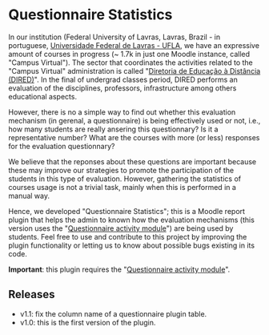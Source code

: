 # Questionnaire Statistics
In our institution (Federal University of Lavras, Lavras, Brazil - in portuguese, [Universidade Federal de Lavras - UFLA](http://www.ufla.br/portal/), we have an expressive amount of courses in progress (~ 1.7k in just one Moodle instance, called "Campus Virtual"). The sector that coordinates the activities related to the "Campus Virtual" administration is called "[Diretoria de Educação à Distância (DIRED)](http://www.dired.ufla.br/portal/)". In the final of undergrad classes period, DIRED performs an evaluation of the disciplines, professors, infrastructure among others educational aspects.

However, there is no a simple way to find out whether this evaluation mechanism (in gerenal, a questionnaire) is being effectively used or not, i.e., how many students are really ansering this questionnary? Is it a representative number? What are the courses with more (or less) responses for the evaluation questionnary?

We believe that the reponses about these questions are important because these may improve our strategies to promote the participation of the students in this type of evaluation. However, gathering the statistics of courses usage is not a trivial task, mainly when this is performed in a manual way.

Hence, we developed "Questionnaire Statistics"; this is a Moodle report plugin that helps the admin to known how the evaluation mechanisms (this version uses the "[Questionnaire activity module](https://moodle.org/plugins/mod_questionnaire)") are being used by students. Feel free to use and contribute to this project by improving the plugin functionality or letting us to know about possible bugs existing in its code. 

**Important**: this plugin requires the "[Questionnaire activity module](https://moodle.org/plugins/mod_questionnaire)".

## Releases

- v1.1: fix the column name of a questionnaire plugin table. 
- v1.0: this is the first version of the plugin.







